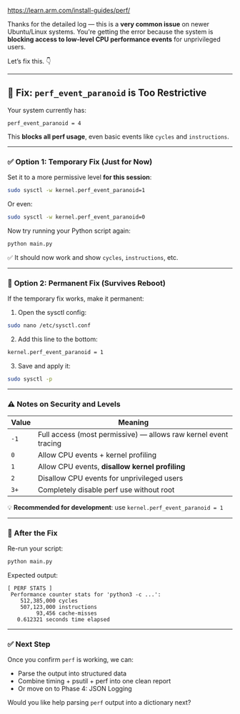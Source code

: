 https://learn.arm.com/install-guides/perf/

Thanks for the detailed log — this is a **very common issue** on newer Ubuntu/Linux systems. You're getting the error because the system is **blocking access to low-level CPU performance events** for unprivileged users.

Let’s fix this. 👇

---

## 🔧 Fix: `perf_event_paranoid` is Too Restrictive

Your system currently has:

```
perf_event_paranoid = 4
```

This **blocks all perf usage**, even basic events like `cycles` and `instructions`.

---

### ✅ **Option 1: Temporary Fix (Just for Now)**

Set it to a more permissive level **for this session**:

```bash
sudo sysctl -w kernel.perf_event_paranoid=1
```

Or even:

```bash
sudo sysctl -w kernel.perf_event_paranoid=0
```

Now try running your Python script again:

```bash
python main.py
```

✅ It should now work and show `cycles`, `instructions`, etc.

---

### 🔁 **Option 2: Permanent Fix (Survives Reboot)**

If the temporary fix works, make it permanent:

1. Open the sysctl config:

```bash
sudo nano /etc/sysctl.conf
```

2. Add this line to the bottom:

```bash
kernel.perf_event_paranoid = 1
```

3. Save and apply it:

```bash
sudo sysctl -p
```

---

### ⚠️ Notes on Security and Levels

| Value | Meaning                                                         |
| ----- | --------------------------------------------------------------- |
| `-1`  | Full access (most permissive) — allows raw kernel event tracing |
| `0`   | Allow CPU events + kernel profiling                             |
| `1`   | Allow CPU events, **disallow kernel profiling**                 |
| `2`   | Disallow CPU events for unprivileged users                      |
| `3+`  | Completely disable perf use without root                        |

💡 **Recommended for development**: use `kernel.perf_event_paranoid = 1`

---

### 🧪 After the Fix

Re-run your script:

```bash
python main.py
```

Expected output:

```
[ PERF STATS ]
 Performance counter stats for 'python3 -c ...':
    512,385,000 cycles
    507,123,000 instructions
         93,456 cache-misses
   0.612321 seconds time elapsed
```

---

### ✅ Next Step

Once you confirm `perf` is working, we can:

* Parse the output into structured data
* Combine timing + psutil + perf into one clean report
* Or move on to Phase 4: JSON Logging

Would you like help parsing `perf` output into a dictionary next?
